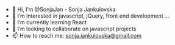 <!--- ✨✨✨✨✨✨✨✨✨✨--->

- 👋 Hi, I’m @SonjaJan - Sonja Jankulovska
- 👀 I’m interested in javascript, jQuery, front end development ...
- 🌱 I’m currently learning React
- 💞️ I’m looking to collaborate on javascript projects
- 📫 How to reach me: sonja.jankulovska@gmail.com


<!--- ✨✨✨✨✨✨✨✨✨✨--->
